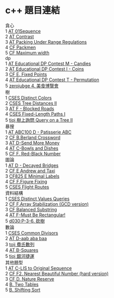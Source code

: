 # c++ 題目連結

貪心  
1 [AT 01Sequence](https://atcoder.jp/contests/abc216/tasks/abc216_g)  
2 [AT Contrast](https://atcoder.jp/contests/abc178/tasks/abc178_f)  
3 [AT Packing Under Range Regulations](https://atcoder.jp/contests/abc214/tasks/abc214_e)  
4 [CF Packmen](https://codeforces.com/contest/847/problem/E)  
5 [CF Maximum width](https://codeforces.com/contest/1492/problem/C)  
dp  
1 [AT Educational DP Contest M - Candies](https://atcoder.jp/contests/dp/tasks/dp_m)  
2 [AT Educational DP Contest I - Coins](https://atcoder.jp/contests/dp/tasks/dp_i)  
3 [CF E. Fixed Points](https://codeforces.com/problemset/problem/1551/E)    
4 [AT Educational DP Contest T - Permutation](https://atcoder.jp/contests/dp/tasks/dp_t)  
5 [zerojubge 4. 美食博覽會](https://zerojudge.tw/ShowProblem?problemid=g278)    
樹   
1 [CSES Distinct Colors](https://cses.fi/problemset/task/1139)  
2 [CSES Tree Distances II](https://cses.fi/problemset/task/1133)  
3 [AT F - Blocked Roads](https://atcoder.jp/contests/abc218/tasks/abc218_f)  
4 [CSES Fixed-Length Paths I](https://cses.fi/problemset/task/2080)  
5 [tioj 樹上詢問 Query on a Tree II](https://tioj.ck.tp.edu.tw/problems/1687)  
暴搜   
1 [AT ABC100 D - Patisserie ABC](https://atcoder.jp/contests/abc100/tasks/abc100_d)  
2 [CF B.Berland Crossword](https://codeforces.com/problemset/problem/1494/B)  
3 [AT D-Send More Money](https://atcoder.jp/contests/abc198/tasks/abc198_d)   
4 [AT C-Bowls and Dishes](https://atcoder.jp/contests/abc190/tasks/abc190_c)   
5 [CF F. Red-Black Number](https://codeforces.com/contest/1593/problem/F)    
圖論  
1 [AT D - Decayed Bridges](https://atcoder.jp/contests/abc120/tasks/abc120_d)    
2 [CF E Andrew and Taxi](https://codeforces.com/contest/1100/problem/E)   
3 [CF825 E Minimal Labels](https://codeforces.com/contest/825/problem/E)  
4 [CF F.Figure Fixing](https://codeforces.com/contest/1537/problem/F)  
5 [CSES Flight Routes](https://cses.fi/problemset/task/1196)  
資料結構     
1 [CSES Distinct Values Queries](https://cses.fi/problemset/task/1734)   
2 [CF F.Array Stabilization (GCD version)](https://codeforces.com/contest/1547/problem/F)  
3 [CF Balanced Substring](https://codeforces.com/problemset/problem/873/B)   
4 [AT F-Must Be Rectangular!](https://atcoder.jp/contests/abc131/tasks/abc131_f)  
5 [d030:P-3-6. 砍樹](https://judge.tcirc.tw/ShowProblem?problemid=d030)  
數論   
1 [CSES Common Divisors](https://cses.fi/problemset/result/2660952/)  
2 [AT D-aab aba baa](https://atcoder.jp/contests/abc202/tasks/abc202_d)  
3 [toij 費氏數列](https://tioj.ck.tp.edu.tw/problems/2053)  
4 [AT B-Squares](https://atcoder.jp/contests/arc125/tasks/arc125_b)  
5 [tioj 銀河捷運](https://tioj.ck.tp.edu.tw/problems/2190)  
其他題型   
1 [AT C-LIS to Original Sequence](https://atcoder.jp/contests/arc125/tasks/arc125_c)  
2 [CF F2. Nearest Beautiful Number (hard version)](https://codeforces.com/contest/1560/problem/F2)  
3 [CF D. Nature Reserve](https://codeforces.com/contest/1059/problem/D)  
4 [B. Two Tables](https://codeforces.com/contest/1555/problem/B)  
5 [B. Shifting Sort](https://codeforces.com/contest/1579/problem/B)  

